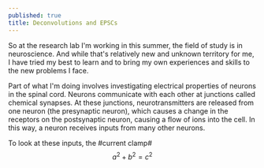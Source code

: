 ```yaml
---
published: true
title: Deconvolutions and EPSCs
---
```


So at the research lab I'm working in this summer, the field of study is in neuroscience. And while that's relatively new and unknown territory for me, I have tried my best to learn and to bring my own experiences and skills to the new problems I face.

Part of what I'm doing involves investigating electrical properties of neurons in the spinal cord. Neurons communicate with each other at junctions called chemical synapses. At these junctions, neurotransmitters are released from one neuron (the presynaptic neuron), which causes a change in the receptors on the postsynaptic neuron, causing a flow of ions into the cell. In this way,  a neuron receives inputs from many other neurons.

To look at these inputs, the #current clamp#
$$a^2 + b^2 = c^2$$

